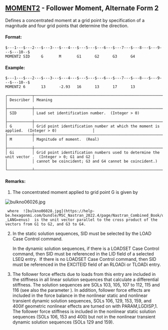 ## [MOMENT2](https://help.hexagonmi.com/bundle/MSC_Nastran_2022.4/page/Nastran_Combined_Book/qrg/bulkno/TOC.MOMENT2.xhtml) - Follower Moment, Alternate Form 2

Defines a concentrated moment at a grid point by specification of a magnitude and four grid points that determine the direction.

#### Format:

```nastran
$---1---$---2---$---3---$---4---$---5---$---6---$---7---$---8---$---9---$---10--$
MOMENT2 SID     G       M       G1      G2      G3      G4                      
```
#### Example:

```nastran
$---1---$---2---$---3---$---4---$---5---$---6---$---7---$---8---$---9---$---10--$
MOMENT2 6       13      -2.93   16      13      17      13                      
```
```text
┌───────────┬────────────────────────────────────────────────────────────────────────────────────────────────┐
│ Describer │ Meaning                                                                                        │
├───────────┼────────────────────────────────────────────────────────────────────────────────────────────────┤
│ SID       │ Load set identification number.  (Integer > 0)                                                 │
├───────────┼────────────────────────────────────────────────────────────────────────────────────────────────┤
│ G         │ Grid point identification number at which the moment is applied.  (Integer > 0)                │
├───────────┼────────────────────────────────────────────────────────────────────────────────────────────────┤
│ M         │ Magnitude of moment.  (Real)                                                                   │
├───────────┼────────────────────────────────────────────────────────────────────────────────────────────────┤
│ Gi        │ Grid point identification numbers used to determine the unit vector .  (Integer > 0; G1 and G2 │
│           │ cannot be coincident; G3 and G4 cannot be coincident.)                                         │
└───────────┴────────────────────────────────────────────────────────────────────────────────────────────────┘
```
#### Remarks:

1. The concentrated moment applied to grid point G is given by

![bulkno06026.jpg](https://help-be.hexagonmi.com/bundle/MSC_Nastran_2022.4/page/Nastran_Combined_Book/qrg/bulkno/../../../assets/bulkno06026.jpg?_LANG=enus)  

     where  ![bulkno06028.jpg](https://help-be.hexagonmi.com/bundle/MSC_Nastran_2022.4/page/Nastran_Combined_Book/qrg/bulkno/../../../assets/bulkno06028.jpg?_LANG=enus)  is the unit vector parallel to the cross product of the vectors from G1 to G2, and G3 to G4.

2. In the static solution sequences, SID must be selected by the LOAD Case Control command.

     In the dynamic solution sequences, if there is a LOADSET Case Control command, then SID must be referenced in the LID field of a selected LSEQ entry.  If there is no LOADSET Case Control command, then SID must be referenced in the EXCITEID field of an RLOADi or TLOADi entry.

3. The follower force effects due to loads from this entry are included in the stiffness in all linear solution sequences that calculate a differential stiffness. The solution sequences are SOLs 103, 105, 107 to 112, 115 and 116 (see also the parameter  ). In addition, follower force effects are included in the force balance in the nonlinear static and nonlinear transient dynamic solution sequences, SOLs 106, 129, 153, 159, and 400if geometric nonlinear effects are turned on with PARAM,LGDISP,1. The follower force stiffness is included in the nonlinear static solution sequences (SOLs 106, 153 and 400) but not in the nonlinear transient dynamic solution sequences (SOLs 129 and 159).

